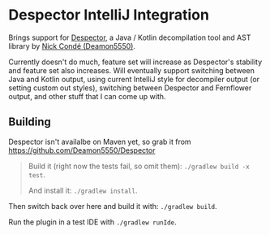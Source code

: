 Despector IntelliJ Integration
==============================

Brings support for [Despector](https://github.com/Deamon5550/Despector), a Java / Kotlin decompilation tool and AST library by
[Nick Condé (Deamon5550)](https://github.com/Deamon5550).

Currently doesn't do much, feature set will increase as Despector's stability and feature set also increases. Will eventually
support switching between Java and Kotlin output, using current IntelliJ style for decompiler output (or setting custom out styles),
switching between Despector and Fernflower output, and other stuff that I can come up with.

Building
--------

Despector isn't availalbe on Maven yet, so grab it from https://github.com/Deamon5550/Despector
>
> Build it (right now the tests fail, so omit them): `./gradlew build -x test`.
>
> And install it: `./gradlew install`.

Then switch back over here and build it with: `./gradlew build`.

Run the plugin in a test IDE with `./gradlew runIde`.

